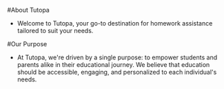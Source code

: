 #About Tutopa
- Welcome to Tutopa, your go-to destination for homework assistance tailored to suit your needs.

#Our Purpose
- At Tutopa, we're driven by a single purpose: to empower students and parents alike in their educational journey. We believe that education should be accessible, engaging, and personalized to each individual's needs.
